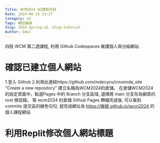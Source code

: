 ```yaml
---
Title: WCM2024 W2課程內容
Date: 2024-06-15 13:27
Category: w2
Tags: 網誌編寫
Slug: 2024-Spring-w2.-blog-tutorial
Author: kmol
---
```


四技 WCM 第二週課程, 利用 Github Codespaces 維護個人與分組網站.

<!-- PELICAN_END_SUMMARY -->

# 確認已建立個人網站
1.登入 Github
2.利用此連結https://github.com/mdecycu/cmsimde_site  "Create a new repository" 建立名稱為WCM2024的倉儲。
在倉儲WCM2024的設定頁面中，點選Pages 中的 Branch 分支區域, 選擇將 main 分支存為網頁的 root 根目錄。
等 wcm2024 的倉儲 Github Pages 轉檔完成後, 可以看到 commits 提交區的綠色勾勾, 就完成網址為 https://帳號.github.io/wcm2024 的個人課程網站
# 利用Replit修改個人網站標題
